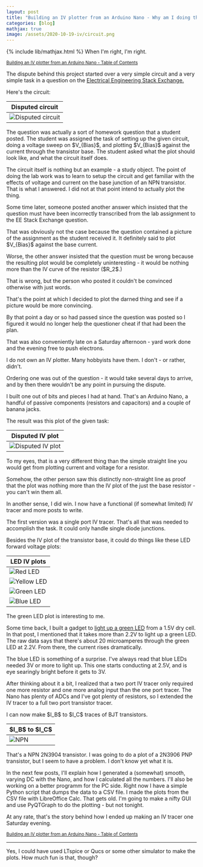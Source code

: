 ```yaml
---
layout: post
title: "Building an IV plotter from an Arduino Nano - Why am I doing this?"
categories: [blog]
mathjax: true
image: /assets/2020-10-19-iv/circuit.png
---
```

{% include lib/mathjax.html %}
When I'm right, I'm right.

<sub>[Building an IV plotter from an Arduino Nano - Table of Contents](iv-1-toc)</sub>

The dispute behind this project started over a very simple circuit and a very simple task in a question on the [Electrical Engineering Stack Exchange.](https://electronics.stackexchange.com/)

Here's the circuit:

|Disputed circuit|
|----------------|
|![Disputed circuit](/assets/2020-10-19-iv/circuit.png)|

The question was actually a sort of homework question that a student posted.  The student was assigned the task of setting up the given circuit, doing a voltage sweep on \$V_{Bias}\$, and plotting \$V_{Bias}\$ against the current through the transistor base.  The student asked what the plot should look like, and what the circuit itself does.

The circuit itself is nothing but an example - a study object.  The point of doing the lab work was to learn to setup the circuit and get familiar with the effects of voltage and current on the base junction of an NPN transistor.  That is what I answered.  I did not at that point intend to actually plot the thing.

Some time later, someone posted another answer which insisted that the question must have been incorrectly transcribed from the lab assignment to the EE Stack Exchange question.

That was obviously not the case because the question contained a picture of the assignment as the student received it.  It definitely said to plot \$V_{Bias}\$ against the base current.

Worse, the other answer insisted that the question must be wrong because the resulting plot would be completely uninteresting - it would be nothing more than the IV curve of the resistor (\$R_2\$.)

That is wrong, but the person who posted it couldn't be convinced otherwise with just words.

That's the point at which I decided to plot the darned thing and see if a picture would be more convincing.

By that point a day or so had passed since the question was posted so I figured it would no longer help the questioner cheat if that had been the plan.

That was also conveniently late on a Saturday afternoon - yard work done and the evening free to push electrons.

I do not own an IV plotter.  Many hobbyists have them.  I don't - or rather, didn't.

Ordering one was out of the question - it would take several days to arrive, and by then there wouldn't be any point in pursuing the dispute.

I built one out of bits and pieces I had at hand.  That's an Arduino Nano, a handful of passive components (resistors and capacitors) and a couple of banana jacks.

The result was this plot of the given task:

|Disputed IV plot|
|----------------|
|![Disputed IV plot](/assets/2020-10-19-iv/vbias-ib-3904.png)|

To my eyes, that is a very different thing than the simple straight line you would get from plotting current and voltage for a resistor.

Somehow, the other person saw this distinctly non-straight line as proof that the plot was nothing more than the IV plot of the just the base resistor - you can't win them all.

In another sense, I did win.  I now have a functional (if somewhat limited) IV tracer and more posts to write.

The first version was a single port IV tracer.  That's all that was needed to accomplish the task.  It could only handle single diode junctions.

Besides the IV plot of the transistor base, it could do things like these LED forward voltage plots:

|LED IV plots|
|------------|
|![Red LED](/assets/2020-10-19-iv/redled.png)|
|![Yellow LED](/assets/2020-10-19-iv/yellowled.png)|
|![Green LED](/assets/2020-10-19-iv/greenled.png)|
|![Blue LED](/assets/2020-10-19-iv/blueled.png)|

The green LED plot is interesting to me.

Some time back, I built a gadget to [light up a green LED](voltagebooster) from a 1.5V dry cell.  In that post, I mentioned that it takes more than 2.2V to light up a green LED.  The raw data says that there's about 20 microamperes through the green LED at 2.2V.  From there, the current rises dramatically.

The blue LED is something of a surprise.  I've always read that blue LEDs needed 3V or more to light up.  This one starts conducting at 2.5V, and is eye searingly bright before it gets to 3V.

After thinking about it a bit, I realized that a two port IV tracer only required one more resistor and one more analog input than the one port tracer.  The Nano has plenty of ADCs and I've got plenty of resistors, so I extended the IV tracer to a full two port transistor tracer.

I can now make \$I_B\$ to \$I_C\$ traces of BJT transistors.

|\$I_B\$ to \$I_C\$|
|------------------|
|![NPN](/assets/2020-10-19-iv/ib-ic-3904.png)|

That's a NPN 2N3904 transistor.  I was going to do a plot of a 2N3906 PNP transistor, but I seem to have a problem.  I don't know yet what it is.

In the next few posts, I'll explain how I generated a (somewhat) smooth, varying DC with the Nano, and how I calculated all the numbers.  I'll also be working on a better programm for the PC side.  Right now I have a simple Python script that dumps the data to a CSV file.  I made the plots from the CSV file with LibreOffice Calc.  That gets old.  I'm going to make a nifty GUI and use PyQTGraph to do the plotting - but not tonight.

At any rate, that's the story behind how I ended up making an IV tracer one Saturday evening.

<sub>[Building an IV plotter from an Arduino Nano - Table of Contents](iv-1-toc)</sub>

------

Yes, I could have used LTspice or Qucs or some other simulator to make the plots.  How much fun is that, though?

